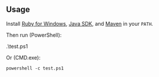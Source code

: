 ## Usage

Install [Ruby for Windows][ruby], [Java SDK][java], and [Maven][] in your `PATH`.

  [ruby]: http://rubyinstaller.org/downloads/
  [java]: http://www.oracle.com/technetwork/java/javase/downloads/jdk-6u32-downloads-1594644.html
  [maven]: http://maven.apache.org/download.html

Then run (PowerShell):

   .\test.ps1

Or (CMD.exe):

    powershell -c test.ps1
